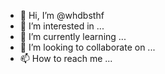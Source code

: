 - 👋 Hi, I’m @whdbsthf
- 👀 I’m interested in ...
- 🌱 I’m currently learning ...
- 💞️ I’m looking to collaborate on ...
- 📫 How to reach me ...

<!---
whdbsthf/whdbsthf is a ✨ special ✨ repository because its `README.md` (this file) appears on your GitHub profile.
You can click the Preview link to take a look at your changes.
--->
